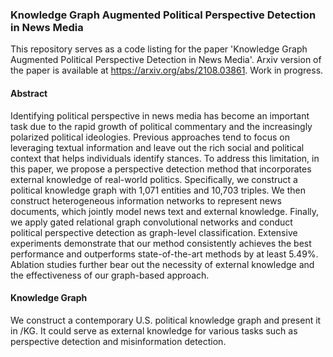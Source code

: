 ### Knowledge Graph Augmented Political Perspective Detection in News Media
This repository serves as a code listing for the paper 'Knowledge Graph Augmented Political Perspective Detection in News Media'. Arxiv version of the paper is available at https://arxiv.org/abs/2108.03861. Work in progress.

#### Abstract
Identifying political perspective in news media has become an important task due to the rapid growth of political commentary and the increasingly polarized political ideologies. Previous approaches tend to focus on leveraging textual information and leave out the rich social and political context that helps individuals identify stances. To address this limitation, in this paper, we propose a perspective detection method that incorporates external knowledge of real-world politics. Specifically, we construct a political knowledge graph with 1,071 entities and 10,703 triples. We then construct heterogeneous information networks to represent news documents, which jointly model news text and external knowledge. Finally, we apply gated relational graph convolutional networks and conduct political perspective detection as graph-level classification. Extensive experiments demonstrate that our method consistently achieves the best performance and outperforms state-of-the-art methods by at least 5.49%. Ablation studies further bear out the necessity of external knowledge and the effectiveness of our graph-based approach.

#### Knowledge Graph
We construct a contemporary U.S. political knowledge graph and present it in /KG. It could serve as external knowledge for various tasks such as perspective detection and misinformation detection.


